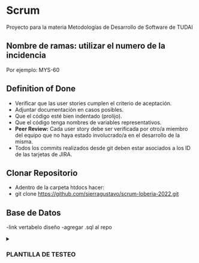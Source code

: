 # Scrum
Proyecto para la materia Metodologías de Desarrollo de Software de TUDAI

## Nombre de ramas: utilizar el numero de la incidencia
Por ejemplo: MYS-60

## Definition of Done
- Verificar que las user stories cumplen el criterio de aceptación. 
- Adjuntar documentación en casos posibles.
- Que el código esté bien indentado (prolijo).
- Que el código tenga nombres de variables representativos.
- **Peer Review:** Cada user story debe ser verificada por otro/a miembro del equipo que no haya estado involucrado/a en el desarrollo de la misma.
- Todos los commits realizados desde git deben estar asociados a los ID de las tarjetas de JIRA.

## Clonar Repositorio
- Adentro de la carpeta htdocs hacer:
- git clone https://github.com/sierragustavo/scrum-loberia-2022.git

## Base de Datos

-link vertabelo diseño
-agregar .sql al repo

<details><summary>
  
  
### PLANTILLA DE TESTEO

</summary>

| MYS-# | Fecha de registro | Miembro | Salida esperada | Salida obtenida | Fallo |
| ------------- | ------------- | ------------- |  ------------- | ------------- | --- |
| MYS-88 | 30/6/2022 | Flavia | Ver Lista de medicos y poder filtrarla  | Muestra Lista de medicos segun filtro | No |
| MYS-87 | 1/7/2022 | Fausto | Ver formulario para ingresar con DNI al entrar a la pagina | Muestra formulario para ingresar con DNI  | No |
| MYS-86 | 1/7/2022 | Fausto | Ver formulario para registrarme con mis datos y que se cargue a la base de datos| Muestra formulario para registrarme y carga el registro a la base de datos | No |
| MYS-96| 1/7/2022 | Kevin | Ver lista de turnos de un determinado medico | Muestra lista de turnos venideros segun el medico en sesion | No |
</details>
